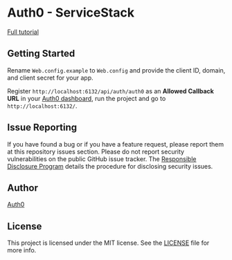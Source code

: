 # Auth0 - ServiceStack

[Full tutorial](https://auth0.com/docs/quickstart/webapp/servicestack)

## Getting Started

Rename `Web.config.example` to `Web.config` and provide the client ID, domain, and client secret for your app.

Register `http://localhost:6132/api/auth/auth0` as an **Allowed Callback URL** in your [Auth0 dashboard](https://manage.auth0.com), run the project and go to `http://localhost:6132/`.

## Issue Reporting

If you have found a bug or if you have a feature request, please report them at this repository issues section. Please do not report security vulnerabilities on the public GitHub issue tracker. The [Responsible Disclosure Program](https://auth0.com/whitehat) details the procedure for disclosing security issues.

## Author

[Auth0](auth0.com)

## License

This project is licensed under the MIT license. See the [LICENSE](LICENSE) file for more info.
